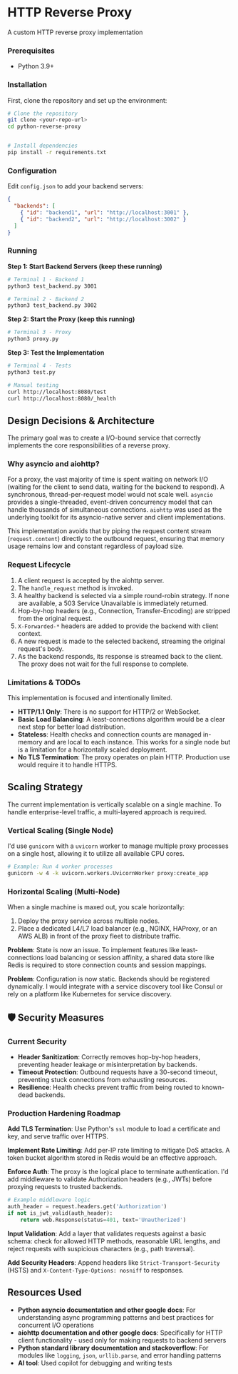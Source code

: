 # HTTP Reverse Proxy

A custom HTTP reverse proxy implementation

### Prerequisites
- Python 3.9+

### Installation

First, clone the repository and set up the environment:

```bash
# Clone the repository
git clone <your-repo-url>
cd python-reverse-proxy


# Install dependencies
pip install -r requirements.txt
```

### Configuration
Edit `config.json` to add your backend servers:
```json
{
  "backends": [
    { "id": "backend1", "url": "http://localhost:3001" },
    { "id": "backend2", "url": "http://localhost:3002" }
  ]
}
```

### Running

**Step 1: Start Backend Servers (keep these running)**
```bash
# Terminal 1 - Backend 1
python3 test_backend.py 3001

# Terminal 2 - Backend 2  
python3 test_backend.py 3002
```

**Step 2: Start the Proxy (keep this running)**
```bash
# Terminal 3 - Proxy
python3 proxy.py
```

**Step 3: Test the Implementation**
```bash
# Terminal 4 - Tests
python3 test.py

# Manual testing
curl http://localhost:8080/test
curl http://localhost:8080/_health
```

## Design Decisions & Architecture

The primary goal was to create a I/O-bound service that correctly implements the core responsibilities of a reverse proxy.

### Why asyncio and aiohttp?

For a proxy, the vast majority of time is spent waiting on network I/O (waiting for the client to send data, waiting for the backend to respond). A synchronous, thread-per-request model would not scale well. `asyncio` provides a single-threaded, event-driven concurrency model that can handle thousands of simultaneous connections. `aiohttp` was used as the underlying toolkit for its asyncio-native server and client implementations.

This implementation avoids that by piping the request content stream (`request.content`) directly to the outbound request, ensuring that memory usage remains low and constant regardless of payload size.

### Request Lifecycle

1. A client request is accepted by the aiohttp server.
2. The `handle_request` method is invoked.
3. A healthy backend is selected via a simple round-robin strategy. If none are available, a 503 Service Unavailable is immediately returned.
4. Hop-by-hop headers (e.g., Connection, Transfer-Encoding) are stripped from the original request.
5. `X-Forwarded-*` headers are added to provide the backend with client context.
6. A new request is made to the selected backend, streaming the original request's body.
7. As the backend responds, its response is streamed back to the client. The proxy does not wait for the full response to complete.

### Limitations & TODOs

This implementation is focused and intentionally limited.

- **HTTP/1.1 Only**: There is no support for HTTP/2 or WebSocket.
- **Basic Load Balancing**:  A least-connections algorithm would be a clear next step for better load distribution.
- **Stateless**: Health checks and connection counts are managed in-memory and are local to each instance. This works for a single node but is a limitation for a horizontally scaled deployment.
- **No TLS Termination**: The proxy operates on plain HTTP. Production use would require it to handle HTTPS.

## Scaling Strategy

The current implementation is vertically scalable on a single machine. To handle enterprise-level traffic, a multi-layered approach is required.

### Vertical Scaling (Single Node)

 I'd use `gunicorn` with a `uvicorn` worker to manage multiple proxy processes on a single host, allowing it to utilize all available CPU cores.

```bash
# Example: Run 4 worker processes
gunicorn -w 4 -k uvicorn.workers.UvicornWorker proxy:create_app
```

### Horizontal Scaling (Multi-Node)

When a single machine is maxed out, you scale horizontally:

1. Deploy the proxy service across multiple nodes.
2. Place a dedicated L4/L7 load balancer (e.g., NGINX, HAProxy, or an AWS ALB) in front of the proxy fleet to distribute traffic.

**Problem**: State is now an issue. To implement features like least-connections load balancing or session affinity, a shared data store like Redis is required to store connection counts and session mappings.

**Problem**: Configuration is now static. Backends should be registered dynamically. I would integrate with a service discovery tool like Consul or rely on a platform like Kubernetes for service discovery.

## 🛡️ Security Measures

### Current Security

- **Header Sanitization**: Correctly removes hop-by-hop headers, preventing header leakage or misinterpretation by backends.
- **Timeout Protection**: Outbound requests have a 30-second timeout, preventing stuck connections from exhausting resources.
- **Resilience**: Health checks prevent traffic from being routed to known-dead backends.

### Production Hardening Roadmap

**Add TLS Termination**: Use Python's `ssl` module to load a certificate and key, and serve traffic over HTTPS.

**Implement Rate Limiting**: Add per-IP rate limiting to mitigate DoS attacks. A token bucket algorithm stored in Redis would be an effective approach.

**Enforce Auth**: The proxy is the logical place to terminate authentication. I'd add middleware to validate Authorization headers (e.g., JWTs) before proxying requests to trusted backends.

```python
# Example middleware logic
auth_header = request.headers.get('Authorization')
if not is_jwt_valid(auth_header):
    return web.Response(status=401, text='Unauthorized')
```

**Input Validation**: Add a layer that validates requests against a basic schema: check for allowed HTTP methods, reasonable URL lengths, and reject requests with suspicious characters (e.g., path traversal).

**Add Security Headers**: Append headers like `Strict-Transport-Security` (HSTS) and `X-Content-Type-Options: nosniff` to responses.


## Resources Used

- **Python asyncio documentation  and other google docs**: For understanding async programming patterns and best practices for concurrent I/O operations
- **aiohttp documentation and other google docs**: Specifically for HTTP client functionality - used only for making requests to backend servers
- **Python standard library documentation and stackoverflow**: For modules like `logging`, `json`, `urllib.parse`, and error handling patterns
- **AI tool**: Used copilot for debugging and writing tests




